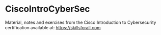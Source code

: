 # CiscoIntroCyberSec
Material, notes and exercises from the Cisco Introduction to Cybersecurity certification available at: https://skillsforall.com
